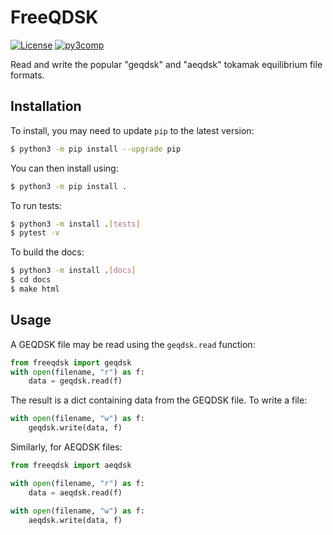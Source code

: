 # FreeQDSK

[![License](https://img.shields.io/badge/license-MIT-blue.svg)](https://img.shields.io/badge/license-MIT-blue.svg)
[![py3comp](https://img.shields.io/badge/py3-compatible-brightgreen.svg)](https://img.shields.io/badge/py3-compatible-brightgreen.svg)

Read and write the popular "geqdsk" and "aeqdsk" tokamak equilibrium
file formats.

## Installation

To install, you may need to update `pip` to the latest version:

```bash
$ python3 -m pip install --upgrade pip
```

You can then install using:

```bash
$ python3 -m pip install .
```

To run tests:

```bash
$ python3 -m install .[tests]
$ pytest -v
```

To build the docs:

```bash
$ python3 -m install .[docs]
$ cd docs
$ make html
```

## Usage

A GEQDSK file may be read using the `geqdsk.read` function:

```python
from freeqdsk import geqdsk
with open(filename, "r") as f:
    data = geqdsk.read(f)
```

The result is a dict containing data from the GEQDSK file. To write a file:

```python
with open(filename, "w") as f:
    geqdsk.write(data, f)
```

Similarly, for AEQDSK files:

```python
from freeqdsk import aeqdsk

with open(filename, "r") as f:
    data = aeqdsk.read(f)

with open(filename, "w") as f:
    aeqdsk.write(data, f)
```
